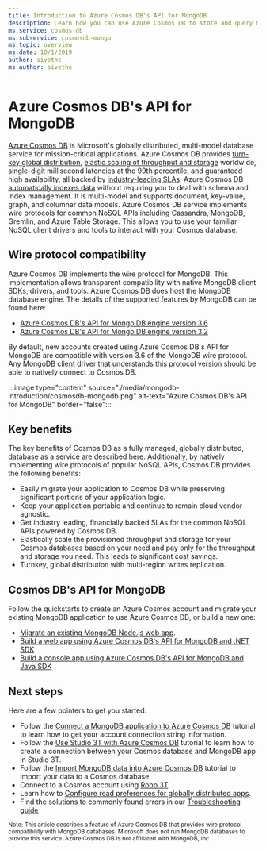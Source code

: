 ```yaml
---
title: Introduction to Azure Cosmos DB's API for MongoDB
description: Learn how you can use Azure Cosmos DB to store and query massive amounts of data using Azure Cosmos DB's API for MongoDB.
ms.service: cosmos-db
ms.subservice: cosmosdb-mongo
ms.topic: overview
ms.date: 10/1/2019
author: sivethe
ms.author: sivethe
---
```

# Azure Cosmos DB's API for MongoDB

[Azure Cosmos DB](introduction.md) is Microsoft's globally distributed, multi-model database service for mission-critical applications. Azure Cosmos DB provides [turn-key global distribution](distribute-data-globally.md), [elastic scaling of throughput and storage](partition-data.md) worldwide, single-digit millisecond latencies at the 99th percentile, and guaranteed high availability, all backed by [industry-leading SLAs](https://azure.microsoft.com/support/legal/sla/cosmos-db/). Azure Cosmos DB [automatically indexes data](https://www.vldb.org/pvldb/vol8/p1668-shukla.pdf) without requiring you to deal with schema and index management. It is multi-model and supports document, key-value, graph, and columnar data models. Azure Cosmos DB service implements wire protocols for common NoSQL APIs including Cassandra, MongoDB, Gremlin, and Azure Table Storage. This allows you to use your familiar NoSQL client drivers and tools to interact with your Cosmos database.

## Wire protocol compatibility

Azure Cosmos DB implements the wire protocol for MongoDB. This implementation allows transparent compatibility with native MongoDB client SDKs, drivers, and tools. Azure Cosmos DB does host the MongoDB database engine. The details of the supported features by MongoDB can be found here: 
- [Azure Cosmos DB's API for Mongo DB engine version 3.6](mongodb-feature-support-36.md)
- [Azure Cosmos DB's API for Mongo DB engine version 3.2](mongodb-feature-support.md)

By default, new accounts created using Azure Cosmos DB's API for MongoDB are compatible with version 3.6 of the MongoDB wire protocol. Any MongoDB client driver that understands this protocol version should be able to natively connect to Cosmos DB.

:::image type="content" source="./media/mongodb-introduction/cosmosdb-mongodb.png" alt-text="Azure Cosmos DB's API for MongoDB" border="false":::

## Key benefits

The key benefits of Cosmos DB as a fully managed, globally distributed, database as a service are described [here](introduction.md). Additionally, by natively implementing wire protocols of popular NoSQL APIs, Cosmos DB provides the following benefits:

* Easily migrate your application to Cosmos DB while preserving significant portions of your application logic.
* Keep your application portable and continue to remain cloud vendor-agnostic.
* Get industry leading, financially backed SLAs for the common NoSQL APIs powered by Cosmos DB.
* Elastically scale the provisioned throughput and storage for your Cosmos databases based on your need and pay only for the throughput and storage you need. This leads to significant cost savings.
* Turnkey, global distribution with multi-region writes replication.

## Cosmos DB's API for MongoDB

Follow the quickstarts to create an Azure Cosmos account and migrate your existing MongoDB application to use Azure Cosmos DB, or build a new one:

* [Migrate an existing MongoDB Node.js web app](create-mongodb-nodejs.md).
* [Build a web app using Azure Cosmos DB's API for MongoDB and .NET SDK](create-mongodb-dotnet.md)
* [Build a console app using Azure Cosmos DB's API for MongoDB and Java SDK](create-mongodb-java.md)

## Next steps

Here are a few pointers to get you started:

* Follow the [Connect a MongoDB application to Azure Cosmos DB](connect-mongodb-account.md) tutorial to learn how to get your account connection string information.
* Follow the [Use Studio 3T with Azure Cosmos DB](mongodb-mongochef.md) tutorial to learn how to create a connection between your Cosmos database and MongoDB app in Studio 3T.
* Follow the [Import MongoDB data into Azure Cosmos DB](mongodb-migrate.md) tutorial to import your data to a Cosmos database.
* Connect to a Cosmos account using [Robo 3T](mongodb-robomongo.md).
* Learn how to [Configure read preferences for globally distributed apps](../cosmos-db/tutorial-global-distribution-mongodb.md).
* Find the solutions to commonly found errors in our [Troubleshooting guide](mongodb-troubleshoot.md)


<sup>Note: This article describes a feature of Azure Cosmos DB that provides wire protocol compatibility with MongoDB databases. Microsoft does not run MongoDB databases to provide this service. Azure Cosmos DB is not affiliated with MongoDB, Inc.</sup>
